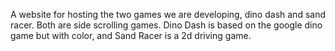 A website for hosting the two games we are developing, dino dash and sand racer. 
Both are side scrolling games.
Dino Dash is based on the google dino game but with color, and Sand Racer is a 2d driving game.

